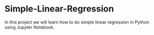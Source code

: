 # Simple-Linear-Regression
In this project we will learn how to do simple linear regression in Python using Jupyter Notebook.
